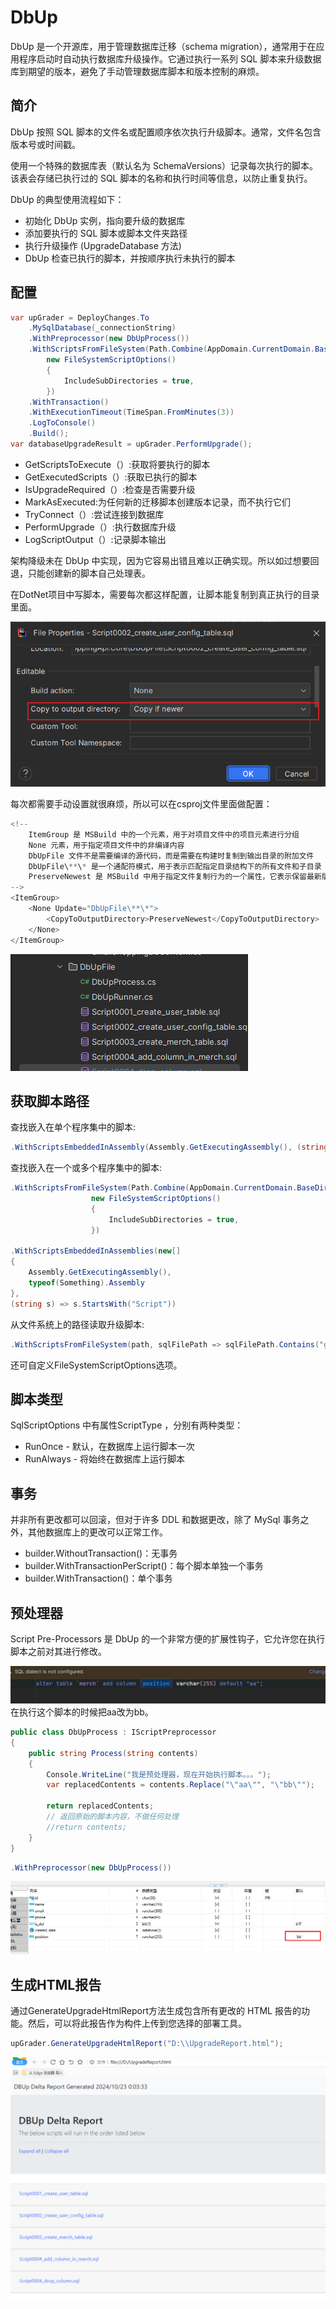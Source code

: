 # DbUp
DbUp 是一个开源库，用于管理数据库迁移（schema migration），通常用于在应用程序启动时自动执行数据库升级操作。它通过执行一系列 SQL 脚本来升级数据库到期望的版本，避免了手动管理数据库脚本和版本控制的麻烦。
## 简介
DbUp 按照 SQL 脚本的文件名或配置顺序依次执行升级脚本。通常，文件名包含版本号或时间戳。

使用一个特殊的数据库表（默认名为 SchemaVersions）记录每次执行的脚本。该表会存储已执行过的 SQL 脚本的名称和执行时间等信息，以防止重复执行。

DbUp 的典型使用流程如下：
- 初始化 DbUp 实例，指向要升级的数据库
- 添加要执行的 SQL 脚本或脚本文件夹路径
- 执行升级操作 (UpgradeDatabase 方法)
- DbUp 检查已执行的脚本，并按顺序执行未执行的脚本

## 配置
```cs
var upGrader = DeployChanges.To
    .MySqlDatabase(_connectionString)
    .WithPreprocessor(new DbUpProcess())
    .WithScriptsFromFileSystem(Path.Combine(AppDomain.CurrentDomain.BaseDirectory, "DbUpFile"),
        new FileSystemScriptOptions()
        {
            IncludeSubDirectories = true,
        })
    .WithTransaction()
    .WithExecutionTimeout(TimeSpan.FromMinutes(3))
    .LogToConsole()
    .Build();
var databaseUpgradeResult = upGrader.PerformUpgrade();
```
- GetScriptsToExecute（）:获取将要执行的脚本 
- GetExecutedScripts（）:获取已执行的脚本 
- IsUpgradeRequired（）:检查是否需要升级 
- MarkAsExecuted:为任何新的迁移脚本创建版本记录，而不执行它们 
- TryConnect（）:尝试连接到数据库 
- PerformUpgrade（）:执行数据库升级
- LogScriptOutput（）:记录脚本输出 

架构降级未在 DbUp 中实现，因为它容易出错且难以正确实现。所以如过想要回退，只能创建新的脚本自己处理表。

在DotNet项目中写脚本，需要每次都这样配置，让脚本能复制到真正执行的目录里面。

![2024-10-22-14-30-46.png](./images/2024-10-22-14-30-46.png)

每次都需要手动设置就很麻烦，所以可以在csproj文件里面做配置：
```cs
<!--
    ItemGroup 是 MSBuild 中的一个元素，用于对项目文件中的项目元素进行分组
    None 元素，用于指定项目文件中的非编译内容
    DbUpFile 文件不是需要编译的源代码，而是需要在构建时复制到输出目录的附加文件
    DbUpFile\**\* 是一个通配符模式，用于表示匹配指定目录结构下的所有文件和子目录
    PreserveNewest 是 MSBuild 中用于指定文件复制行为的一个属性，它表示保留最新版本的文件
-->
<ItemGroup> 
    <None Update="DbUpFile\**\*">
        <CopyToOutputDirectory>PreserveNewest</CopyToOutputDirectory>
    </None>
</ItemGroup>
```

![2024-10-23-00-06-46.png](./images/2024-10-23-00-06-46.png)

## 获取脚本路径
查找嵌入在单个程序集中的脚本:
```cs
.WithScriptsEmbeddedInAssembly(Assembly.GetExecutingAssembly(), (string s) => s.StartsWith("Script"))
```

查找嵌入在一个或多个程序集中的脚本:
```cs
.WithScriptsFromFileSystem(Path.Combine(AppDomain.CurrentDomain.BaseDirectory, "DbUpFile"),
                  new FileSystemScriptOptions()
                  {
                      IncludeSubDirectories = true,
                  })

.WithScriptsEmbeddedInAssemblies(new[]
{
    Assembly.GetExecutingAssembly(),
    typeof(Something).Assembly
},
(string s) => s.StartsWith("Script"))
```

从文件系统上的路径读取升级脚本:
```cs
.WithScriptsFromFileSystem(path, sqlFilePath => sqlFilePath.Contains("good"), Encoding.UTF8)
```
还可自定义FileSystemScriptOptions选项。

## 脚本类型
SqlScriptOptions 中有属性ScriptType ，分别有两种类型：
- RunOnce - 默认，在数据库上运行脚本一次
- RunAlways - 将始终在数据库上运行脚本

## 事务
并非所有更改都可以回滚，但对于许多 DDL 和数据更改，除了 MySql 事务之外，其他数据库上的更改可以正常工作。
- builder.WithoutTransaction()：无事务
- builder.WithTransactionPerScript()：每个脚本单独一个事务
- builder.WithTransaction()：单个事务

## 预处理器
Script Pre-Processors 是 DbUp 的一个非常方便的扩展性钩子，它允许您在执行脚本之前对其进行修改。

![2024-10-22-15-15-50.png](./images/2024-10-22-15-15-50.png)
在执行这个脚本的时候把aa改为bb。
```cs
public class DbUpProcess : IScriptPreprocessor 
{
    public string Process(string contents)
    {
        Console.WriteLine("我是预处理器，现在开始执行脚本。。。");
        var replacedContents = contents.Replace("\"aa\"", "\"bb\"");
        
        return replacedContents;
        // 返回原始的脚本内容，不做任何处理
        //return contents;
    }
}
```
```cs
.WithPreprocessor(new DbUpProcess())
```
![2024-10-23-00-06-16.png](./images/2024-10-23-00-06-16.png)

## 生成HTML报告
通过GenerateUpgradeHtmlReport方法生成包含所有更改的 HTML 报告的功能。然后，可以将此报告作为构件上传到您选择的部署工具。
```cs
upGrader.GenerateUpgradeHtmlReport("D:\\UpgradeReport.html");
```
![2024-10-23-00-04-34.png](./images/2024-10-23-00-04-34.png)
